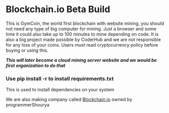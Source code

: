 # Blockchain.io Beta Build

This is GymCoin, the world first blockchain with website mining, you should not need any type of big computer for mining. Just a browser and some time it could also take up to 100 minutes to mine depending on code. It is also a big project made possible by CoderHub and we are not responsible for any loss of your coins. Users must read cryptocurrency policy before buying or using this.

**_This will later become a cloud mining server website and we would be first organization to do that_**

<h3> Use pip install -r to install requirements.txt</h3>
<p> This is used to install dependencies on your system</p>

We are also making company called [Blockchain.io](blockchain.io) owned by programmerShourya
